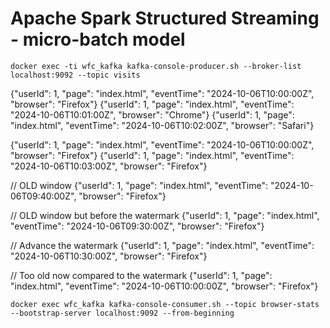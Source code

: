 # Apache Spark Structured Streaming - micro-batch model
 
```
docker exec -ti wfc_kafka kafka-console-producer.sh --broker-list localhost:9092 --topic visits
```

{"userId": 1, "page": "index.html", "eventTime": "2024-10-06T10:00:00Z", "browser": "Firefox"}
{"userId": 1, "page": "index.html", "eventTime": "2024-10-06T10:01:00Z", "browser": "Chrome"}
{"userId": 1, "page": "index.html", "eventTime": "2024-10-06T10:02:00Z", "browser": "Safari"}

{"userId": 1, "page": "index.html", "eventTime": "2024-10-06T10:00:00Z", "browser": "Firefox"}
{"userId": 1, "page": "index.html", "eventTime": "2024-10-06T10:03:00Z", "browser": "Firefox"}


// OLD window
{"userId": 1, "page": "index.html", "eventTime": "2024-10-06T09:40:00Z", "browser": "Firefox"}

// OLD window but before the watermark
{"userId": 1, "page": "index.html", "eventTime": "2024-10-06T09:30:00Z", "browser": "Firefox"}

// Advance the watermark
{"userId": 1, "page": "index.html", "eventTime": "2024-10-06T10:30:00Z", "browser": "Firefox"}

// Too old now compared to the watermark
{"userId": 1, "page": "index.html", "eventTime": "2024-10-06T10:00:00Z", "browser": "Firefox"}

```
docker exec wfc_kafka kafka-console-consumer.sh --topic browser-stats --bootstrap-server localhost:9092 --from-beginning

```